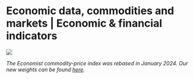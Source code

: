 # Economic data, commodities and markets | Economic & financial indicators

<img src="https://feedx.net/engassets/og-fallback-image.png" /><div></div><p><i> The Economist commodity-price index was rebased in January 2024. Our new weights can be found <a href="https://www.economist.comhttp://cdn.static-economist.com/sites/default/files/pdfs/Weights_2024.pdf">here</a>.</i></p>

